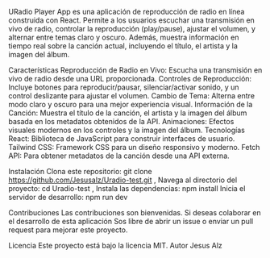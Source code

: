 


URadio Player App es una aplicación de reproducción de radio en línea construida con React. Permite a los usuarios escuchar una transmisión en vivo de radio, controlar la reproducción (play/pause), ajustar el volumen, y alternar entre temas claro y oscuro. Además, muestra información en tiempo real sobre la canción actual, incluyendo el título, el artista y la imagen del álbum.

Características
Reproducción de Radio en Vivo: Escucha una transmisión en vivo de radio desde una URL proporcionada.
Controles de Reproducción: Incluye botones para reproducir/pausar, silenciar/activar sonido, y un control deslizante para ajustar el volumen.
Cambio de Tema: Alterna entre modo claro y oscuro para una mejor experiencia visual.
Información de la Canción: Muestra el título de la canción, el artista y la imagen del álbum basada en los metadatos obtenidos de la API.
Animaciones: Efectos visuales modernos en los controles y la imagen del álbum.
Tecnologías
React: Biblioteca de JavaScript para construir interfaces de usuario.
Tailwind CSS: Framework CSS para un diseño responsivo y moderno.
Fetch API: Para obtener metadatos de la canción desde una API externa.

Instalación Clona este repositorio: git clone https://github.com/Jesusalz/Uradio-test.git , Navega al directorio del proyecto: cd Uradio-test , Instala las dependencias: npm install Inicia el servidor de desarrollo: npm run dev

Contribuciones
Las contribuciones son bienvenidas. Si deseas colaborar en el desarrollo de esta aplicación Sos libre de abrir un issue o enviar un pull request para mejorar este proyecto.

Licencia Este proyecto está bajo la licencia MIT.
Autor
Jesus Alz
